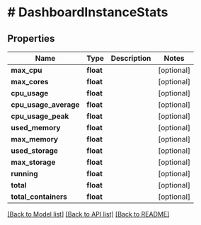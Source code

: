 # # DashboardInstanceStats

## Properties

Name | Type | Description | Notes
------------ | ------------- | ------------- | -------------
**max_cpu** | **float** |  | [optional]
**max_cores** | **float** |  | [optional]
**cpu_usage** | **float** |  | [optional]
**cpu_usage_average** | **float** |  | [optional]
**cpu_usage_peak** | **float** |  | [optional]
**used_memory** | **float** |  | [optional]
**max_memory** | **float** |  | [optional]
**used_storage** | **float** |  | [optional]
**max_storage** | **float** |  | [optional]
**running** | **float** |  | [optional]
**total** | **float** |  | [optional]
**total_containers** | **float** |  | [optional]

[[Back to Model list]](../../README.md#models) [[Back to API list]](../../README.md#endpoints) [[Back to README]](../../README.md)
